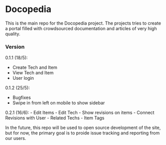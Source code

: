 # Docopedia

This is the main repo for the Docopedia project.
The projects tries to create a portal filled with crowdsourced documentation and articles of very high quality.

### Version
0.1.1 (18/5):
- Create Tech and Item
- View Tech and Item
- User login

0.1.2 (25/5):
- Bugfixes
- Swipe in from left on mobile to show sidebar  

0.2.1 (16/6):
	- Edit Items
	- Edit Tech 
	- Show revisions on items
	- Connect Revisions with User
	- Related Techs
	- Item Tags

In the future, this repo will be used to open source development of the site, but for now, the primary goal is to proide issue tracking and reporting from our users.
